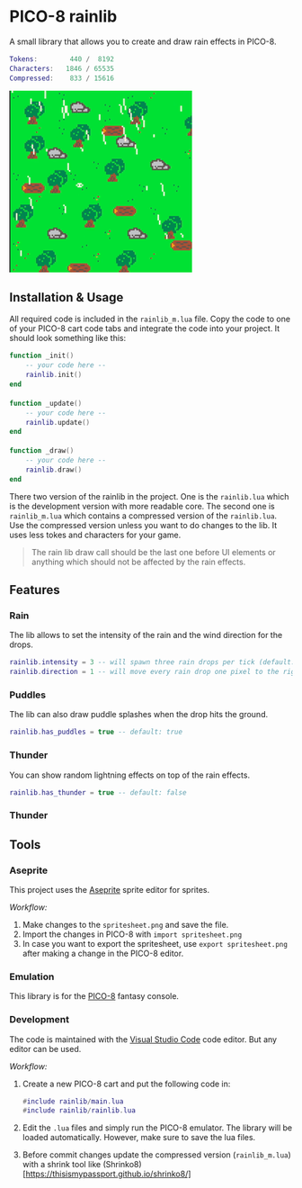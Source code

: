 # PICO-8 rainlib
A small library that allows you to create and draw rain effects in PICO-8.

```lua
Tokens:        440 /  8192
Characters:   1846 / 65535
Compressed:    833 / 15616
```
![A small animation showcase of rain effects over a lush nature landscape.](assets/showcase.gif)


## Installation & Usage
All required code is included in the `rainlib_m.lua` file. Copy the code to one of your PICO-8 cart code tabs and integrate the code into your project. It should look something like this:

```lua
function _init()
    -- your code here --
    rainlib.init()
end

function _update()
    -- your code here --
    rainlib.update()
end

function _draw()
    -- your code here --
    rainlib.draw()
end
```

There two version of the rainlib in the project. One is the `rainlib.lua` which is the development version with more readable core. The second one is `rainlib_m.lua` which contains a compressed version of the `rainlib.lua`. Use the compressed version unless you want to do changes to the lib. It uses less tokes and characters for your game.

> The rain lib draw call should be the last one before UI elements or anything which should not be affected by the rain effects.

## Features

### Rain
The lib allows to set the intensity of the rain and the wind direction for the drops.

```lua
rainlib.intensity = 3 -- will spawn three rain drops per tick (default:1)
rainlib.direction = 1 -- will move every rain drop one pixel to the right per tick, -1 will move every rain drop to the left per tick (default:0)
```

### Puddles
The lib can also draw puddle splashes when the drop hits the ground.
```lua
rainlib.has_puddles = true -- default: true
```

### Thunder
You can show random lightning effects on top of the rain effects.
```lua
rainlib.has_thunder = true -- default: false
```

### Thunder

## Tools

### Aseprite
This project uses the [Aseprite](https://www.aseprite.org/) sprite editor for sprites.

*Workflow:*
1. Make changes to the `spritesheet.png` and save the file.
2. Import the changes in PICO-8 with `import spritesheet.png`
3. In case you want to export the spritesheet, use `export spritesheet.png` after making a change in the PICO-8 editor.

### Emulation
This library is for the [PICO-8](https://www.lexaloffle.com/pico-8.php) fantasy console.

### Development
The code is maintained with the [Visual Studio Code](https://code.visualstudio.com/) code editor. But any editor can be used.

*Workflow:*
1. Create a new PICO-8 cart and put the following code in:

    ```lua
    #include rainlib/main.lua
    #include rainlib/rainlib.lua
    ```

2. Edit the `.lua` files and simply run the PICO-8 emulator. The library will be loaded automatically. However, make sure to save the lua files.
3. Before commit changes update the compressed version (`rainlib_m.lua`) with a shrink tool like (Shrinko8)[https://thisismypassport.github.io/shrinko8/]
